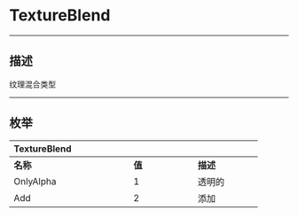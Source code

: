 # TextureBlend

------------------------------------------------------------------------------------------
## 描述

纹理混合类型

------------------------------------------------------------------------------------------
## 枚举

|<div style="width:200px">TextureBlend</div>|<div style="width:100px"></div>|<div style="width:100px"></div>|
|:---|:---|:---|
|**名称**|**值**|**描述**|
|OnlyAlpha|1|透明的|
|Add|2|添加|
